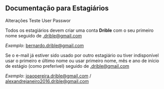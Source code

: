 ## Documentação para Estagiários
Alterações
Teste User Passwor

Todos os estagiários devem criar uma conta **Drible** com o seu primeiro nome seguido de .drible@gmail.com

_Exemplo_: bernardo.drible@gmail.com

Se o e-mail já estiver sido usado por outro estagiário ou tiver indisponível usar o primeiro e último nome ou usar primeiro nome, mês e ano de início de estágio (como preferível) seguido de .drible@gmail.com

_Exemplo_: joaopereira.drible@gmail.com /
           alexandrejaneiro2016.drible@gmail.com
